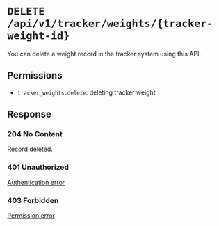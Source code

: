 # `DELETE /api/v1/tracker/weights/{tracker-weight-id}`
You can delete a weight record in the tracker system using this API.


## Permissions

- `tracker_weights.delete`: deleting tracker weight

## Response

### 204 No Content
Record deleted.

### 401 Unauthorized
[Authentication error](../../_globals/authentication-errors.md)

### 403 Forbidden
[Permission error](../../_globals/permission-errors.md)
